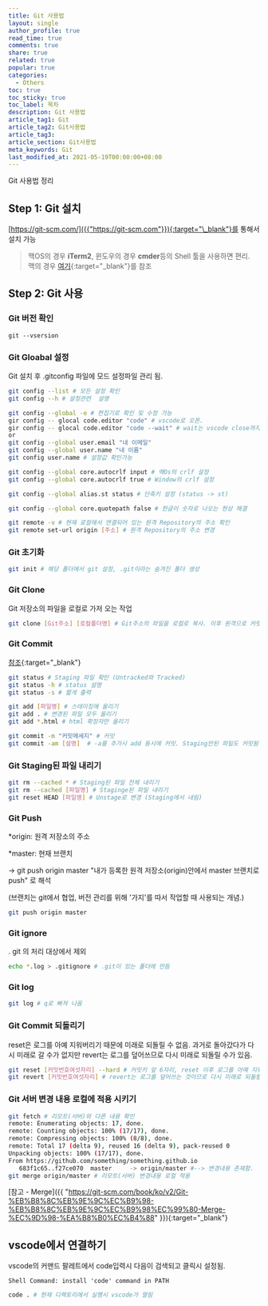 ```yaml
---
title: Git 사용법
layout: single
author_profile: true
read_time: true
comments: true
share: true
related: true
popular: true
categories:
  - Others
toc: true
toc_sticky: true
toc_label: 목차
description: Git 사용법
article_tag1: Git
article_tag2: Git사용법
article_tag3:
article_section: Git사용법
meta_keywords: Git
last_modified_at: 2021-05-19T00:00:00+08:00
---
```


Git 사용법 정리

## Step 1: Git 설치

[https://git-scm.com/]({{"https://git-scm.com"}}){:target="\_blank"}를 통해서 설치 가능

> 맥OS의 경우 **iTerm2**, 윈도우의 경우 **cmder**등의 Shell 툴을 사용하면 편리.  
> 맥의 경우 [여기]({{"https://gist.github.com/kevin-smets/8568070"}}){:target="\_blank"}를 참조

## Step 2: Git 사용

### Git 버전 확인

```
git --vsersion
```

### Git Gloabal 설정

Git 설치 후 .gitconfig 파일에 모드 설정파일 관리 됨.

```bash
git config --list # 모든 설정 확인
git config --h # 설정관련  설명

git config --global -e # 편집기로 확인 및 수정 가능
gir config -- glocal code.editor "code" # vscode로 오픈.
gir config -- glocal code.editor "code --wait" # wait는 vscode close까지 기다림
or
git config --global user.email "내 이메일"
git config --global user.name "내 이름"
git config user.name # 설정값 확인가능

git config --global core.autocrlf input # 맥Os의 crlf 설정
git config --global core.autocrlf true # Window의 crlf 설정

git config --global alias.st status # 단축키 설정 (status -> st)

git config --global core.quotepath false # 한글이 숫자로 나오는 현상 해결

git remote -v # 현재 로컬에서 연결되어 있는 원격 Repository의 주소 확인
git remote set-url origin [주소] # 원격 Repository의 주소 변경
```

### Git 초기화

```bash
git init # 해당 폴더에서 git 설정, .git이라는 숨겨진 폴더 생성
```

### Git Clone

Git 저장소의 파일을 로컬로 가저 오는 작업

```bash
git clone [Git주소] [로컬폴더명] # Git주소의 파일을 로컬로 복사. 이후 원격으로 커밋 가능
```

### Git Commit

[참조]({{"https://gmlwjd9405.github.io/2018/05/25/git-add-cancle.html"}}){:target="\_blank"}

```bash
git status # Staging 파일 확인 (Untracked와 Tracked)
git status -h # status 설명
git status -s # 짧게 출력

git add [파일명] # 스테이징에 올리기
git add . # 변경된 파일 모두 올리기
git add *.html # html 확장자만 올리기

git commit -m "커밋메세지" # 커밋
git commit -am [설명]  # -a를 추가시 add 동시에 커밋. Staging안된 파일도 커밋됨
```

### Git Staging된 파일 내리기

```bash
git rm --cached * # Staging된 파일 전체 내리기
git rm --cached [파일명] # Staginge된 파일 내리기
git reset HEAD [파일명] # Unstage로 변경 (Staging에서 내림)
```

### Git Push

\*origin: 원격 저장소의 주소

\*master: 현재 브랜치

→ git push origin master "내가 등록한 원격 저장소(origin)안에서 master 브랜치로 push" 로 해석

(브랜치는 git에서 협업, 버전 관리를 위해 '가지'를 따서 작업할 때 사용되는 개념.)

```bash
git push origin master
```

### Git ignore

. git 의 처리 대상에서 제외

```bash
echo *.log > .gitignore # .git이 있는 폴더에 만듬

```

### Git log

```bash
git log # q로 빠져 나옴
```

### Git Commit 되돌리기

reset은 로그를 아예 지워버리기 때문에 미래로 되돌릴 수 없음. 과거로 돌아갔다가 다시 미래로 갈 수가 없지만 revert는 로그를 덮어쓰므로 다시 미래로 되돌릴 수가 있음.

```bash
git reset [커밋번호여섯자리] --hard # 커밋키 앞 6자리, reset 이후 로그를 아예 지워버리기 때문에 미래로 되돌릴 수 없음
git revert [커밋번호여섯자리] # revert는 로그를 덮어쓰는 것이므로 다시 미래로 되돌릴 수가 있음
```

### Git 서버 변경 내용 로컬에 적용 시키기

```bash
git fetch # 리모트(서버)와 다른 내용 확인
remote: Enumerating objects: 17, done.
remote: Counting objects: 100% (17/17), done.
remote: Compressing objects: 100% (8/8), done.
remote: Total 17 (delta 9), reused 16 (delta 9), pack-reused 0
Unpacking objects: 100% (17/17), done.
From https://github.com/something/something.github.io
   683f1c65..f27ce070  master     -> origin/master #--> 변경내용 존재함.
git merge origin/master # 리모트(서버) 변경내용 로컬 적용
```

[참고 - Merge]({{ "https://git-scm.com/book/ko/v2/Git-%EB%B8%8C%EB%9E%9C%EC%B9%98-%EB%B8%8C%EB%9E%9C%EC%B9%98%EC%99%80-Merge-%EC%9D%98-%EA%B8%B0%EC%B4%88" }}){:target="\_blank"}

## vscode에서 연결하기

vscode의 커맨드 팔레트에서 code입력시 다음이 검색되고 클릭시 설정됨.

```
Shell Command: install 'code' command in PATH
```

```bash
code . # 현재 디렉토리에서 실행시 vscode가 열림
```
